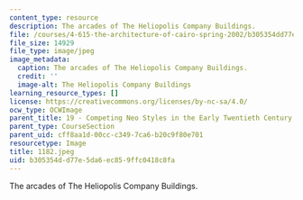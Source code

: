 ```yaml
---
content_type: resource
description: The arcades of The Heliopolis Company Buildings.
file: /courses/4-615-the-architecture-of-cairo-spring-2002/b305354dd77e5da6ec859ffc0418c8fa_1182.jpeg
file_size: 14929
file_type: image/jpeg
image_metadata:
  caption: The arcades of The Heliopolis Company Buildings.
  credit: ''
  image-alt: The Heliopolis Company Buildings
learning_resource_types: []
license: https://creativecommons.org/licenses/by-nc-sa/4.0/
ocw_type: OCWImage
parent_title: 19 - Competing Neo Styles in the Early Twentieth Century
parent_type: CourseSection
parent_uid: cff8aa1d-00cc-c349-7ca6-b20c9f80e701
resourcetype: Image
title: 1182.jpeg
uid: b305354d-d77e-5da6-ec85-9ffc0418c8fa
---
```

The arcades of The Heliopolis Company Buildings.